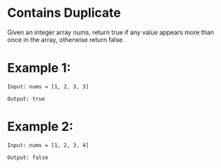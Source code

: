 # Contains Duplicate

Given an integer array nums, return true if any value appears more than once in the array, otherwise return false.

# Example 1:
```
Input: nums = [1, 2, 3, 3]

Output: true
```

# Example 2:
```
Input: nums = [1, 2, 3, 4]

Output: false
```